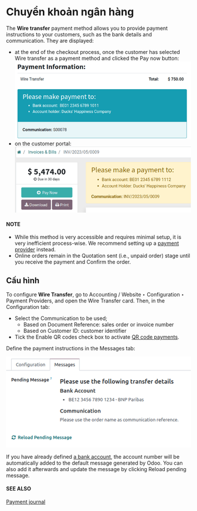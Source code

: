 # Chuyển khoản ngân hàng

The **Wire transfer** payment method allows you to provide payment instructions to your customers,
such as the bank details and communication. They are displayed:

- at the end of the checkout process, once the customer has selected Wire transfer as a
  payment method and clicked the Pay now button:
  ![Payment instructions at checkout](../../../.gitbook/assets/payment_instructions_checkout.png)
- on the customer portal:
  ![Payment instructions on the customer portal](../../../.gitbook/assets/payment_instructions_portal.png)

#### NOTE
- While this method is very accessible and requires minimal setup, it is very inefficient
  process-wise. We recommend setting up a [payment provider](applications/finance/payment_providers.md) instead.
- Online orders remain in the Quotation sent (i.e., unpaid order) stage until you
  receive the payment and Confirm the order.

## Cấu hình

To configure **Wire Transfer**, go to Accounting / Website ‣ Configuration ‣
Payment Providers, and open the Wire Transfer card. Then, in the
Configuration tab:

- Select the Communication to be used;
  - Based on Document Reference: sales order or invoice number
  - Based on Customer ID: customer identifier
- Tick the Enable QR codes check box to activate [QR code payments](applications/finance/accounting/customer_invoices/epc_qr_code.md).

Define the payment instructions in the Messages tab:

![Define payment instructions](../../../.gitbook/assets/payment_instructions.png)

If you have already defined [a bank account](applications/finance/accounting/bank.md), the account number will be
automatically added to the default message generated by Odoo. You can also add it afterwards and
update the message by clicking Reload pending message.

#### SEE ALSO
[Payment journal](applications/finance/payment_providers.md#payment-providers-journal)
